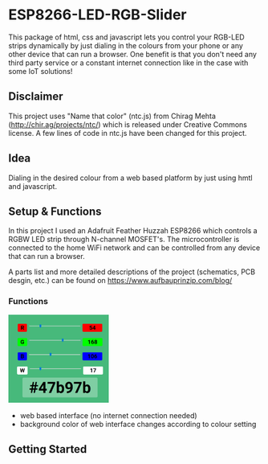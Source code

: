 # ESP8266-LED-RGB-Slider

This package of html, css and javascript lets you control your RGB-LED strips dynamically by just dialing in the colours from your phone
or any other device that can run a browser. One benefit is that you don't need any third party service or a constant internet connection
like in the case with some IoT solutions!

## Disclaimer

This project uses "Name that color" (ntc.js) from Chirag Mehta (http://chir.ag/projects/ntc/) which is released under Creative Commons license. A few lines of code in ntc.js have been changed for this project. 

## Idea

Dialing in the desired colour from a web based platform by just using hmtl and javascript.

## Setup & Functions

In this project I used an Adafruit Feather Huzzah ESP8266 which controls a RGBW LED strip through N-channel MOSFET's. The microcontroller is connected to the home WiFi network and can be controlled from any device that can run a browser. 

A parts list and more detailed descriptions of the project (schematics, PCB desgin, etc.) can be found on https://www.aufbauprinzip.com/blog/

### Functions

<img src="images/snapshot.PNG" width="200">

* web based interface (no internet connection needed) 
* background color of web interface changes according to colour setting

## Getting Started


